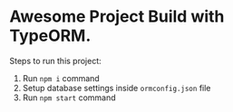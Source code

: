 # Awesome Project Build with TypeORM.

Steps to run this project:

1. Run `npm i` command
2. Setup database settings inside `ormconfig.json` file
3. Run `npm start` command
